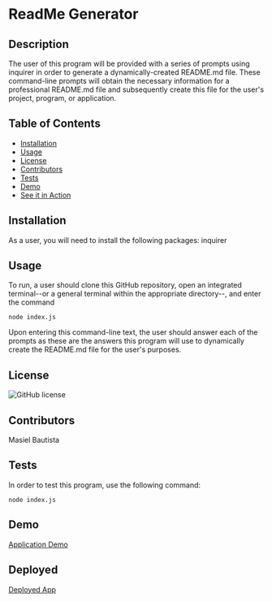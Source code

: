 # ReadMe Generator

## Description
The user of this program will be provided with a series of prompts using inquirer in order to generate a dynamically-created README.md file. These command-line prompts will obtain the necessary information for a professional README.md file and subsequently create this file for the user's project, program, or application.

  ## Table of Contents

  - [Installation](#Installation)
  - [Usage](#Usage)
  - [License](#License)
  - [Contributors](#Contributors)
  - [Tests](#Tests)
  - [Demo](#Demo)
  - [See it in Action](#Deployed)

## Installation
As a user, you will need to 
install the following packages: inquirer

## Usage
To run, a user should clone this GitHub repository, open an integrated terminal--or a general terminal within the appropriate directory--, and enter the command

<code>node index.js</code>

Upon entering this command-line text, the user should answer each of the prompts as these are the answers this program will use to dynamically create the README.md file for the user's purposes.

## License
![GitHub license](https://img.shields.io/badge/license-MIT-blue.svg)

## Contributors
Masiel Bautista

## Tests
In order to test this program, use the following command:

<code>node index.js</code>

## Demo
[Application Demo](readme.gif)

## Deployed
[Deployed App](https://masielb.github.io/readme-generator/)

